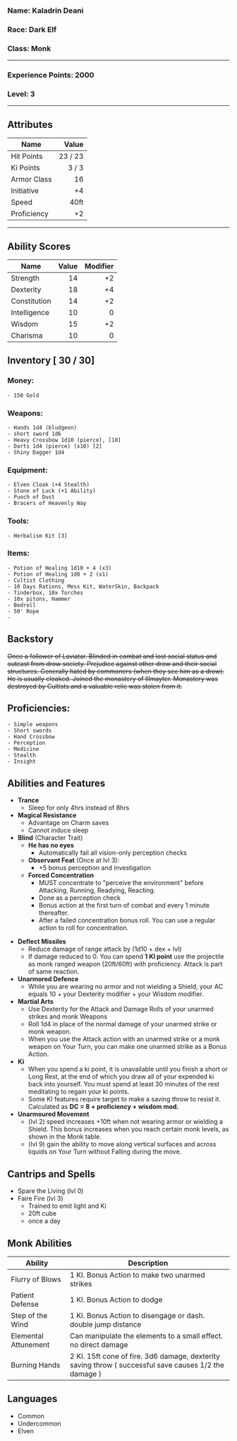 ### Name: Kaladrin Deani
### Race: Dark Elf
### Class: Monk
--- 
### Experience Points: 2000
### Level: 3
---
## Attributes
| Name | Value |
|--|-:|
| Hit Points | 23 / 23 |
| Ki Points | 3 / 3 |
| Armor Class | 16 | 
| Initiative | +4 |
| Speed | 40ft |
| Proficiency | +2 |
---
## Ability Scores 
| Name | Value | Modifier |
|--|--:|--:|
| Strength | 14 | +2 |
| Dexterity | 18 | +4 |
| Constitution | 14 | +2 |
| Intelligence | 10 | 0 |
| Wisdom | 15 | +2 |
| Charisma | 10 | 0 |

## Inventory [ 30 / 30]
### Money: 
    - 150 Gold 
### Weapons:
    - Hands 1d4 (bludgeon)
    - short sword 1d6
    - Heavy Crossbow 1d10 (pierce), [18]
    - Darts 1d4 (pierce) (x10) [2]
    - Shiny Dagger 1d4
### Equipment:
    - Elven Cloak (+4 Stealth)
    - Stone of Luck (+1 Ability)
    - Puoch of Dust
    - Bracers of Heavenly Way
### Tools:
    - Herbalism Kit [3]
### Items:
    - Potion of Healing 1d10 + 4 (x3)
    - Potion of Healing 1d8 + 2 (x1)    
    - Cultist Clothing
    - 10 Days Rations, Mess Kit, WaterSkin, Backpack
    - Tinderbox, 10x Torches
    - 10x pitons, Hammer
    - Bedroll
    - 50' Rope
    - 

## Backstory
~~Once a follower of Laviatar. Blinded in combat and lost social status and outcast from drow society. Prejudice against other drow and their social structures. Generally hated by commoners (when they see him as a drow). He is usually cloaked. Joined the monastery of Illmayter. Monastery was destroyed by Cultists and a valuable relic was stolen from it.~~

## Proficiencies:
    - Simple weapons
    - Short swords
    - Hand Crossbow
    - Perception
    - Medicine
    - Stealth
    - Insight

## Abilities and Features
- **Trance**
    + Sleep for only 4hrs instead of 8hrs
- **Magical Resistance**
    + Advantage on Charm saves
    + Cannot induce sleep
- **Blind** (Character Trait)
    + **He has no eyes**
        + Automatically fail all vision-only perception checks
    + **Observant Feat** (Once at lvl 3):
        + +5 bonus perception and investigation
    + **Forced Concentration**
        - MUST concentrate to "perceive the environment" before Attacking, Running, Readying, Reacting.
        - Done as a perception check 
        - Bonus action at the first turn of combat and every 1 minute thereafter.
        - After a failed concentration bonus roll. You can use a regular action to roll for concentration.
+ **Deflect Missiles**
    + Reduce damage of range attack by (1d10 + dex + lvl)
    + If damage reduced to 0. You can spend **1 KI point** use the projectile as monk ranged weapon (20ft/60ft) with proficiency. Attack is part of same reaction.
+ **Unarmored Defence**
    + While you are wearing no armor and not wielding a Shield, your AC equals 10 + your Dexterity modifier + your Wisdom modifier.
+ **Martial Arts**
    - Use Dexterity for the Attack and Damage Rolls of your unarmed strikes and monk Weapons
    - Roll 1d4 in place of the normal damage of your unarmed strike or monk weapon.
    - When you use the Attack action with an unarmed strike or a monk weapon on Your Turn, you can make one unarmed strike as a Bonus Action.
+ **Ki**
    - When you spend a ki point, it is unavailable until you finish a short or Long Rest, at the end of which you draw all of your expended ki back into yourself. You must spend at least 30 minutes of the rest meditating to regain your ki points.
    - Some KI features require target to make a saving throw to resist it. Calculated as __DC = 8 + proficiency + wisdom mod.__
+ **Unarmoured Movement**
    - (lvl 2) speed increases +10ft when not wearing armor or wielding a Shield. This bonus increases when you reach certain monk levels, as shown in the Monk table.
    - (lvl 9) gain the ability to move along vertical surfaces and across liquids on Your Turn without Falling during the move.

## Cantrips and Spells
- Spare the Living (lvl 0)
- Faire Fire (lvl 3)
    + Trained to emit light and Ki
    + 20ft cube
    + once a day

## Monk Abilities ##
| Ability | Description |
|--|--|
| Flurry of Blows | 1 KI. Bonus Action to make two unarmed strikes |
| Patient Defense | 1 KI. Bonus Action to dodge |
| Step of the Wind | 1 KI. Bonus Action to disengage or dash. double jump distance |
| Elemental Attunement | Can manipulate the elements to a small effect. no direct damage |
| Burning Hands | 2 KI. 15ft cone of fire. 3d6 damage, dexterity saving throw ( successful save causes 1/2 the damage ) |



## Languages
- Common
- Undercommon
- Elven
